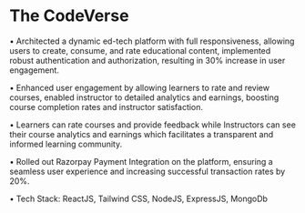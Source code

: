 # The CodeVerse
•	Architected a dynamic ed-tech platform with full responsiveness, allowing users to create, consume, and rate educational content, implemented robust authentication and authorization, resulting in 30% increase in user engagement.

•	Enhanced user engagement by allowing learners to rate and review courses, enabled instructor to detailed analytics and earnings, boosting course completion rates and instructor satisfaction.

•	Learners can rate courses and provide feedback while Instructors can see their course analytics and earnings which facilitates a transparent and informed learning community.

•	Rolled out Razorpay Payment Integration on the platform, ensuring a seamless user experience and increasing successful transaction rates by 20%.

•	Tech Stack: ReactJS, Tailwind CSS, NodeJS, ExpressJS, MongoDb

